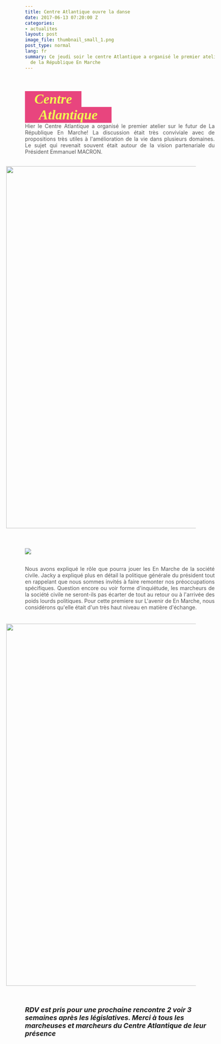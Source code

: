 ```yaml
---
title: Centre Atlantique ouvre la danse
date: 2017-06-13 07:20:00 Z
categories:
- actualites
layout: post
image_file: thumbnail_small_1.png
post_type: normal
lang: fr
summary: Ce jeudi soir le centre Atlantique a organisé le premier atelier sur l'avenir
  de la République En Marche
---
```


<style>
  .article__body {
    max-width: 1045px;
    min-width: 900px;
  }

	.comite-title {
    color: #f1fa53;
    font-family: "Gill Sans";
    font-size: 36px;
    font-weight: 700;
    font-style: italic;
    background-color: #e8457e;
    padding: 0;
    text-align: center;
	}

  .article-heading {
    margin-bottom: 40px;
  }

  .big{
    width: 230px
  }
  .small{
    width: 150px;
  }

  .container {
    margin: 53px auto;
    width: 90%;
  }

  .left-part {
    float: left;
    width: 50%;
    padding: 0px 70px 30px 70px;
    text-align: justify;
    color: #555;
  }

  .right-part {
    float: right;
    width: 50%;
    text-align: justify;
    color: #555;
  }

  .pull-more-right {
    padding-left: 80px;
  }

  .clearfix {
    clear: both;
  }

  .highlited {
    font-weight: bolder;
    font-style: italic;
    font-size: 25px;
    text-align: center;
    width: 757px;
    margin: 30px auto;
  }
  
  @media screen and (max-width: 1000px) {
    .article__body {
        max-width: none;
        min-width: 0;
        padding: 0 32px;
      }
    
    .container {
      width: 100%;
    }
    
    .article-heading {
      margin-bottom: 0;
    }
    
    .left-part {
      float: none;
      width: 100%;
      padding: 0;
      margin-bottom: 30px;
    } 
    
    .right-part {
      float: none;
      width: 100%;
      padding: 0;
    }
    
    .right-part img,
    .mobile-image img {
      width: 100vw;
      margin-left: -50px;
    }
    
    .pull-more-right {
      margin-bottom: 35px;
    }
    
    .highlited {
      width: 100%;
      font-style: none;
      text-align: left;
      font-size: 18px;
    }
  }
</style>

<section class="container">
    <div class="left-part">
      <div class='article-heading'>  
        <div class="comite-title small">Centre</div>
        <div class="comite-title big">Atlantique</div>
      </div>
      Hier le Centre Atlantique a organisé le premier atelier sur le futur de La République En Marche!
      La discussion était très conviviale avec de propositions très utiles à l'amélioration de la vie dans  plusieurs domaines. Le sujet qui revenait souvent était autour de la vision partenariale du Président Emmanuel MACRON.
    </div>
    <div class="right-part">
      <img src="/images/futur-emm-ca1.png" />
    </div>
    <div class='clearfix'></div>
</section>
<section class="container">
    <div class="left-part hidden-small">
      <img src="/images/conference.png" />   
    </div>
    <div class="right-part pull-more-right">
      Nous avons expliqué le rôle que pourra jouer les En Marche de la société civile. Jacky a expliqué plus en détail la politique générale du président tout en rappelant que nous sommes invités à faire remonter nos préoccupations spécifiques. Question encore ou voir forme d'inquiétude, les marcheurs de la société civile ne seront-ils pas écarter de tout au retour ou à l'arrivée des poids lourds politiques. Pour cette premiere sur L'avenir de En Marche, nous considérons qu'elle était d'un très haut niveau en matière d'échange.
    </div>
    <div class="mobile-image hidden-big">
      <img src="/images/conference.png" />   
    </div>
    <div class='clearfix'></div>
</section>

<p class='highlited'>
  RDV est pris pour une prochaine rencontre 2 voir 3 semaines après les législatives. Merci à tous les marcheuses et marcheurs du Centre Atlantique de leur présence
</p>
